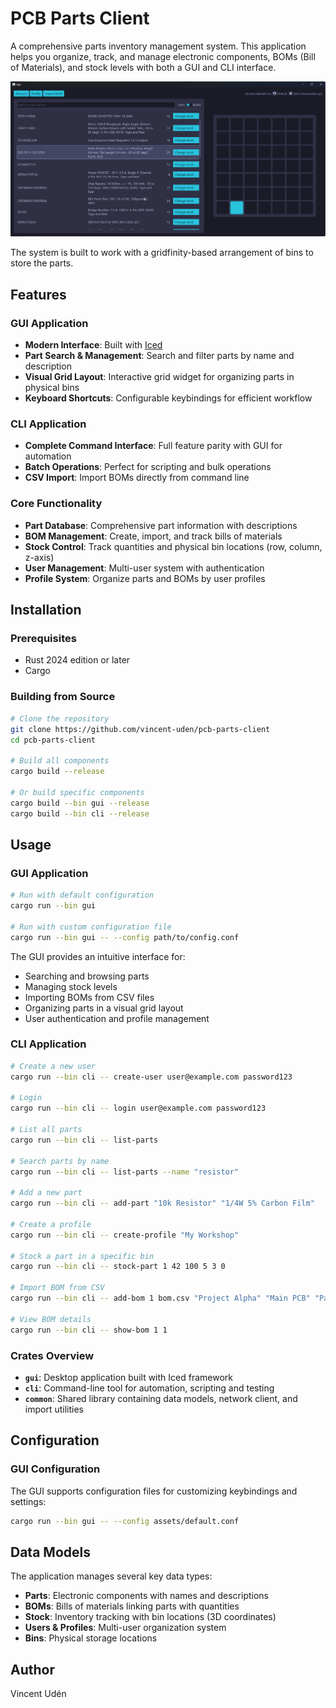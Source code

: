 # PCB Parts Client

A comprehensive parts inventory management system. This application helps you organize, track, and manage electronic components, BOMs (Bill of Materials), and stock levels with both a GUI and CLI interface.

![An image of the parts manager](/assets/screenshot.png)

The system is built to work with a gridfinity-based arrangement of bins to store the parts.


## Features

### GUI Application
- **Modern Interface**: Built with [Iced](https://github.com/iced-rs/iced)
- **Part Search & Management**: Search and filter parts by name and description
- **Visual Grid Layout**: Interactive grid widget for organizing parts in physical bins
- **Keyboard Shortcuts**: Configurable keybindings for efficient workflow

### CLI Application  
- **Complete Command Interface**: Full feature parity with GUI for automation
- **Batch Operations**: Perfect for scripting and bulk operations
- **CSV Import**: Import BOMs directly from command line

### Core Functionality
- **Part Database**: Comprehensive part information with descriptions
- **BOM Management**: Create, import, and track bills of materials
- **Stock Control**: Track quantities and physical bin locations (row, column, z-axis)
- **User Management**: Multi-user system with authentication
- **Profile System**: Organize parts and BOMs by user profiles

## Installation

### Prerequisites
- Rust 2024 edition or later
- Cargo

### Building from Source
```bash
# Clone the repository
git clone https://github.com/vincent-uden/pcb-parts-client
cd pcb-parts-client

# Build all components
cargo build --release

# Or build specific components
cargo build --bin gui --release
cargo build --bin cli --release
```

## Usage

### GUI Application
```bash
# Run with default configuration
cargo run --bin gui

# Run with custom configuration file
cargo run --bin gui -- --config path/to/config.conf
```

The GUI provides an intuitive interface for:
- Searching and browsing parts
- Managing stock levels
- Importing BOMs from CSV files
- Organizing parts in a visual grid layout
- User authentication and profile management

### CLI Application
```bash
# Create a new user
cargo run --bin cli -- create-user user@example.com password123

# Login
cargo run --bin cli -- login user@example.com password123

# List all parts
cargo run --bin cli -- list-parts

# Search parts by name
cargo run --bin cli -- list-parts --name "resistor"

# Add a new part
cargo run --bin cli -- add-part "10k Resistor" "1/4W 5% Carbon Film"

# Create a profile
cargo run --bin cli -- create-profile "My Workshop"

# Stock a part in a specific bin
cargo run --bin cli -- stock-part 1 42 100 5 3 0

# Import BOM from CSV
cargo run --bin cli -- add-bom 1 bom.csv "Project Alpha" "Main PCB" "Part Number" "Description" "Quantity"

# View BOM details
cargo run --bin cli -- show-bom 1 1
```
### Crates Overview

- **`gui`**: Desktop application built with Iced framework
- **`cli`**: Command-line tool for automation, scripting and testing
- **`common`**: Shared library containing data models, network client, and import utilities

## Configuration

### GUI Configuration
The GUI supports configuration files for customizing keybindings and settings:

```bash
cargo run --bin gui -- --config assets/default.conf
```

## Data Models

The application manages several key data types:

- **Parts**: Electronic components with names and descriptions
- **BOMs**: Bills of materials linking parts with quantities
- **Stock**: Inventory tracking with bin locations (3D coordinates)
- **Users & Profiles**: Multi-user organization system
- **Bins**: Physical storage locations

## Author

Vincent Udén
